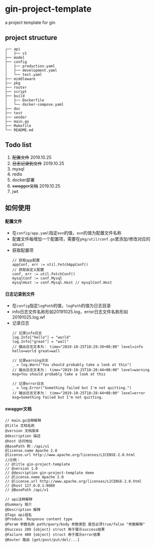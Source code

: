 # gin-project-template
a project template for gin

## project structure
```
┌── api
│   ├── v1
├── model
├── config
│   ├── production.yaml
│   ├── development.yaml
│   └── test.yaml
├── middleware
├── pkg
├── router
├── script
├── build
│   ├── Dockerfile
│   └── docker-compose.yaml
├── doc
├── test
├── vendor
├── main.go
├── Makefile
└── README.md
```

## Todo list
1. ~~配置文件~~ 2019.10.25
2. ~~日志记录到文件~~ 2019.10.25
3. mysql
4. redis
5. docker部署
6. ~~swagger文档~~ 2019.10.25
7. jwt


## 如何使用

#### 配置文件
- 在`config/app.yaml`指定`evn`的值，`evn`的值为配置文件名称
- 配置文件每增加一个配置项，需要在`pkg/util/conf.go`里添加/修改对应的struct
- 获取配置项
    ```$golang
    // 获取app配置
    appConf, err := util.FetchAppConf()
    // 获取自定义配置
    conf, err := util.FetchConf()
    mysqlConf := conf.Mysql
    mysqlHost := conf.Mysql.Host // mysqlConf.Host
    ```

#### 日志记录到文件
- 在`config`指定`logPath`的值，`logPath`的值为日志目录
- info日志文件名称形如20191025.log，error日志文件名称形如20191025.log.wf
- 记录日志
    ```$golang
    // 记录info日志
    log.Info["hello"] = "world"
    log.Info["great"] = "wall"
    // 输出日志文本为： time="2019-10-25T18:29:39+08:00" level=info hello=world great=wall
    
    // 记录warning日志
    _ = log.Warn("You should probably take a look at this")
    // 输出日志文本为： time="2019-10-25T18:28:44+08:00" level=warning msg=You should probably take a look at this
    
    // 记录error日志
    _ = log.Error("Something failed but I'm not quitting.")
    // 输出日志文本为： time="2019-10-25T18:28:44+08:00" level=error msg=Something failed but I'm not quitting.
    ```
#### swagger文档
```$xslt
// main.go注释解释
@title 文档名称
@version 文档版本
@description 描述
@host 访问地址
@BasePath 例：/api/v1
@license.name Apache 2.0
@license.url http://www.apache.org/licenses/LICENSE-2.0.html
//示例：
// @title gin-project-template
// @version 1.0
// @description gin-project-template demo
// @license.name Apache 2.0
// @license.url http://www.apache.org/licenses/LICENSE-2.0.html
// @host 127.0.0.1:8080
// @BasePath /api/v1

// api注释解释
@Summary 简介
@Description 解释
@Tags api组名
@Produce  Response content type
@Param 参数名称 path/query/body 参数类型 是否必须true/false "参数解释"
@Success 200 {object} struct 用于展示success结果
@Failure 400 {object} struct 用于展示error结果
@Router 路由 [get/post/put/del/...]
```